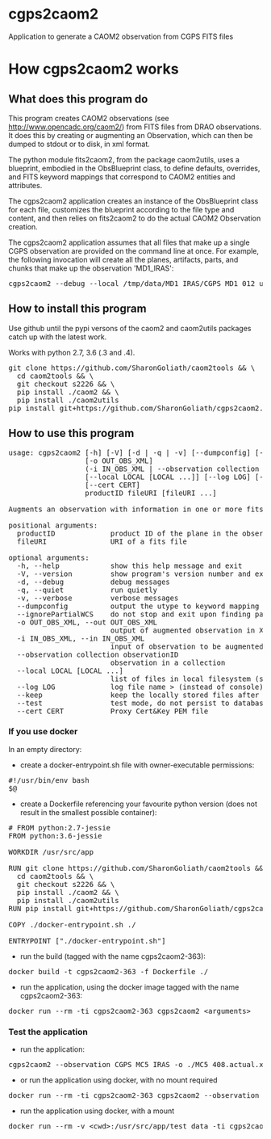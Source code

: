 # cgps2caom2
Application to generate a CAOM2 observation from CGPS FITS files

# How cgps2caom2 works

## What does this program do

This program creates CAOM2 observations (see http://www.opencadc.org/caom2/) from FITS files from DRAO observations. It does this by creating or augmenting an Observation, which can then be dumped to stdout or to disk, in xml format. 

The python module fits2caom2, from the package caom2utils, uses a blueprint, embodied in the ObsBlueprint class, to define defaults, overrides, and FITS keyword mappings that correspond to CAOM2 entities and attributes. 

The cgps2caom2 application creates an instance of the ObsBlueprint class for each file, customizes the blueprint according to the file type and content, and then relies on fits2caom2 to do the actual CAOM2 Observation creation. 

The cgps2caom2 application assumes that all files that make up a single CGPS observation are provided on the command line at once. For example, the following invocation will create all the planes, artifacts, parts, and chunks that make up the observation 'MD1_IRAS':

<pre>
cgps2caom2 --debug --local /tmp/data/MD1_IRAS/CGPS_MD1_012_um_fwhm.txt /tmp/MD1_IRAS/CGPS_MD1_060_um_phn.fits /tmp/MD1_IRAS/CGPS_MD1_100_um_fwhm.txt /tmp/MD1_IRAS/CGPS_MD1_100_um_phn.fits /tmp/MD1_IRAS/CGPS_MD1_100_um_cfv.fits /tmp/MD1_IRAS/CGPS_MD1_012_um_phn.fits /tmp/MD1_IRAS/CGPS_MD1_060_um_cfv.fits /tmp/MD1_IRAS/CGPS_MD1_100_um_beams.fits /tmp/MD1_IRAS/CGPS_MD1_060_um_image.fits /tmp/MD1_IRAS/CGPS_MD1_012_um_beams.fits /tmp/MD1_IRAS/CGPS_MD1_012_um_image.fits /tmp/MD1_IRAS/CGPS_MD1_060_um_beams.fits /tmp/MD1_IRAS/CGPS_MD1_100_um_image.fits /tmp/MD1_IRAS/CGPS_MD1_025_um_beams.fits /tmp/MD1_IRAS/CGPS_MD1_025_um_fwhm.txt /tmp/MD1_IRAS/CGPS_MD1_025_um_cfv.fits /tmp/MD1_IRAS/CGPS_MD1_025_um_image.fits /tmp/MD1_IRAS/CGPS_MD1_060_um_fwhm.txt /tmp/MD1_IRAS/CGPS_MD1_025_um_phn.fits /tmp/MD1_IRAS/CGPS_MD1_012_um_cfv.fits --observation CGPS MD1_IRAS -o /tmp/MD1_IRAS/MD1_IRAS.actual.xml ignored_product_id ad:CGPS/CGPS_MD1_012_um_fwhm.txt ad:CGPS/CGPS_MD1_060_um_phn.fits ad:CGPS/CGPS_MD1_100_um_fwhm.txt ad:CGPS/CGPS_MD1_100_um_phn.fits ad:CGPS/CGPS_MD1_100_um_cfv.fits ad:CGPS/CGPS_MD1_012_um_phn.fits ad:CGPS/CGPS_MD1_060_um_cfv.fits ad:CGPS/CGPS_MD1_100_um_beams.fits ad:CGPS/CGPS_MD1_060_um_image.fits ad:CGPS/CGPS_MD1_012_um_beams.fits ad:CGPS/CGPS_MD1_012_um_image.fits ad:CGPS/CGPS_MD1_060_um_beams.fits ad:CGPS/CGPS_MD1_100_um_image.fits ad:CGPS/CGPS_MD1_025_um_beams.fits ad:CGPS/CGPS_MD1_025_um_fwhm.txt ad:CGPS/CGPS_MD1_025_um_cfv.fits ad:CGPS/CGPS_MD1_025_um_image.fits ad:CGPS/CGPS_MD1_060_um_fwhm.txt ad:CGPS/CGPS_MD1_025_um_phn.fits ad:CGPS/CGPS_MD1_012_um_cfv.fits
</pre>

## How to install this program

Use github until the pypi versons of the caom2 and caom2utils packages catch up with the latest work.

Works with python 2.7, 3.6 (.3 and .4).

<pre>
git clone https://github.com/SharonGoliath/caom2tools &amp;&amp; \
  cd caom2tools &amp;&amp; \
  git checkout s2226 &amp;&amp; \
  pip install ./caom2 &amp;&amp; \
  pip install ./caom2utils
pip install git+https://github.com/SharonGoliath/cgps2caom2.git@s2232
</pre>

## How to use this program

<pre>
usage: cgps2caom2 [-h] [-V] [-d | -q | -v] [--dumpconfig] [--ignorePartialWCS]
                  [-o OUT_OBS_XML]
                  (-i IN_OBS_XML | --observation collection observationID)
                  [--local LOCAL [LOCAL ...]] [--log LOG] [--keep] [--test]
                  [--cert CERT]
                  productID fileURI [fileURI ...]

Augments an observation with information in one or more fits files.

positional arguments:
  productID             product ID of the plane in the observation
  fileURI               URI of a fits file

optional arguments:
  -h, --help            show this help message and exit
  -V, --version         show program's version number and exit
  -d, --debug           debug messages
  -q, --quiet           run quietly
  -v, --verbose         verbose messages
  --dumpconfig          output the utype to keyword mapping to the console
  --ignorePartialWCS    do not stop and exit upon finding partial WCS
  -o OUT_OBS_XML, --out OUT_OBS_XML
                        output of augmented observation in XML
  -i IN_OBS_XML, --in IN_OBS_XML
                        input of observation to be augmented in XML
  --observation collection observationID
                        observation in a collection
  --local LOCAL [LOCAL ...]
                        list of files in local filesystem (same order as uri)
  --log LOG             log file name > (instead of console)
  --keep                keep the locally stored files after ingestion
  --test                test mode, do not persist to database
  --cert CERT           Proxy Cert&Key PEM file
</pre>

### If you use docker
In an empty directory:

* create a docker-entrypoint.sh file with owner-executable permissions:

<pre>
#!/usr/bin/env bash
$@
</pre>
 
* create a Dockerfile referencing your favourite python version (does not result in the smallest possible container):

<pre>
# FROM python:2.7-jessie
FROM python:3.6-jessie

WORKDIR /usr/src/app

RUN git clone https://github.com/SharonGoliath/caom2tools &amp;&amp; \
  cd caom2tools &amp;&amp; \
  git checkout s2226 &amp;&amp; \
  pip install ./caom2 &amp;&amp; \
  pip install ./caom2utils
RUN pip install git+https://github.com/SharonGoliath/cgps2caom2.git@s2232

COPY ./docker-entrypoint.sh ./

ENTRYPOINT ["./docker-entrypoint.sh"]
</pre>

* run the build (tagged with the name cgps2caom2-363):

<pre>docker build -t cgps2caom2-363 -f Dockerfile ./</pre>

* run the application, using the docker image tagged with the name cgps2caom2-363:

<pre>docker run --rm -ti cgps2caom2-363 cgps2caom2 &lt;arguments&gt;
</pre>

### Test the application

* run the application:

<pre>cgps2caom2 --observation CGPS MC5_IRAS -o ./MC5_408.actual.xml ignored_product_id ad:CGPS/CGPS_MC5_408_MHz_image.fits</pre>

* or run the application using docker, with no mount required

<pre>docker run --rm -ti cgps2caom2-363 cgps2caom2 --observation CGPS MC5_IRAS ignored_product_id ad:CGPS/CGPS_MC5_408_MHz_image.fits</pre>  

* run the application using docker, with a mount  

<pre>docker run --rm -v &lt;cwd&gt;:/usr/src/app/test_data -ti cgps2caom2-363 cgps2caom2 --observation CGPS MC5_IRAS -o /usr/src/app/test_data/MC5_IRAS.actual.xml ignored_product_id ad:CGPS/CGPS_MC5_408_MHz_image.fits</pre>
